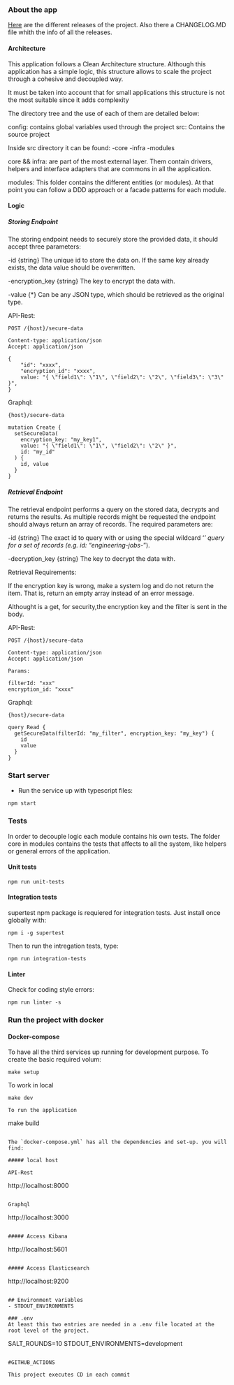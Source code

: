 ### About the app

[Here](https://github.com/rubenlupi/secure-data/releases) are the different releases of the project. Also there a CHANGELOG.MD file whith the info of all the releases.

#### Architecture
This application follows a Clean Architecture structure. Although this application has a simple logic, this structure allows to scale the project through a cohesive and decoupled way.

It must be taken into account that for small applications this structure is not the most suitable since it adds complexity

The directory tree and the use of each of them are detailed below:

config: contains global variables used through the project
src: Contains the source project

Inside src directory it can be found:
-core
-infra
-modules

core && infra: are part of the most external layer. Them contain drivers, helpers and interface adapters that are commons in all the application.

modules: This folder contains the different entities (or modules). At that point you can follow a DDD approach or a facade patterns for each module.

#### Logic
##### Storing Endpoint
The storing endpoint needs to securely store the provided data, it should accept
three parameters:

-id {string} The unique id to store the data on. If the same key already exists,
the data value should be overwritten.

-encryption_key {string} The key to encrypt the data with.

-value {*} Can be any JSON type, which should be retrieved as the original type.

API-Rest:

```
POST /{host}/secure-data

Content-type: application/json
Accept: application/json

{
    "id": "xxxx",
    "encryption_id": "xxxx",
    value: "{ \"field1\": \"1\", \"field2\": \"2\", \"field3\": \"3\" }",
}
```

Graphql:

```
{host}/secure-data

mutation Create {
  setSecureData(
    encryption_key: "my_key1",
    value: "{ \"field1\": \"1\", \"field2\": \"2\" }",
    id: "my_id"
  ) {
    id, value
  }
}
```

##### Retrieval Endpoint

The retrieval endpoint performs a query on the stored data, decrypts and returns the
results. As multiple records might be requested the endpoint should always return
an array of records. The required parameters are:

-id {string} The exact id to query with or using the special wildcard ‘*’ query for
a set of records (e.g. id: “engineering-jobs-*”).

-decryption_key {string} The key to decrypt the data with.

Retrieval Requirements:

If the encryption key is wrong, make a system log and do not return the item. That is,
return an empty array instead of an error message.

Althought is a get, for security,the encryption key and the filter is sent in the body.

API-Rest:

```
POST /{host}/secure-data

Content-type: application/json
Accept: application/json

Params: 

filterId: "xxx"
encryption_id: "xxxx"
```

Graphql:

```
{host}/secure-data

query Read {
  getSecureData(filterId: "my_filter", encryption_key: "my_key") {
    id
    value
  }
}
```

### Start server
- Run the service up with typescript files:
```
npm start
```
### Tests

In order to decouple logic each module contains his own tests.
The folder core in modules contains the tests that affects to all the system, like helpers or general errors of the application.

#### Unit tests
```
npm run unit-tests
```

#### Integration tests
supertest npm package is requiered for integration tests. Just install once globally with:

```
npm i -g supertest
```

Then to run the intregation tests, type:

```
npm run integration-tests
```

#### Linter
Check for coding style errors:
```
npm run linter -s
```

### Run the project with docker
#### Docker-compose
To have all the third services up running for development purpose.
To create the basic required volum:
```
make setup
```

To work in local
```
make dev

To run the application
```
make build
```

The `docker-compose.yml` has all the dependencies and set-up. you will find:

##### local host

API-Rest
```
http://localhost:8000
```

Graphql
```
http://localhost:3000
```

##### Access Kibana
```
http://localhost:5601
```

##### Access Elasticsearch
```
http://localhost:9200
```

## Environment variables
- STDOUT_ENVIRONMENTS

### .env
At least this two entries are needed in a .env file located at the root level of the project.

```
SALT_ROUNDS=10
STDOUT_ENVIRONMENTS=development
```

#GITHUB_ACTIONS

This project executes CD in each commit
